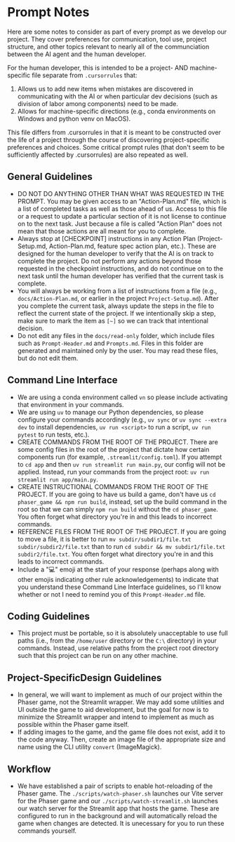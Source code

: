 # Prompt Notes

Here are some notes to consider as part of every prompt as we develop our project. They cover preferences for communication, tool use, project structure, and other topics relevant to nearly all of the communciation between the AI agent and the human developer.

For the human developer, this is intended to be a project- AND machine-specific file separate from `.cursorrules` that:

1. Allows us to add new items when mistakes are discovered in communicating with the AI or when particular dev decisions (such as division of labor among components) need to be made.
2. Allows for machine-specific directions (e.g., conda environments on Windows and python venv on MacOS).

This file differs from .cursorrules in that it is meant to be constructed over the life of a project through the course of discovering project-specific preferences and choices. Some critical prompt rules (that don't seem to be sufficiently affected by .cursorrules) are also repeated as well.

## General Guidelines
- DO NOT DO ANYTHING OTHER THAN WHAT WAS REQUESTED IN THE PROMPT. You may be given access to an "Action-Plan.md" file, which is a list of completed tasks as well as those ahead of us. Access to this file or a request to update a particular section of it is not license to continue on to the next task. Just because a file is called "Action Plan" does not mean that those actions are all meant for you to complete.
- Always stop at [CHECKPOINT] instructions in any Action Plan (Project-Setup.md, Action-Plan.md, feature spec action plan, etc.). These are designed for the human developer to verify that the AI is on track to complete the project. Do not perform any actions beyond those requested in the checkpoint instructions, and do not continue on to the next task until the human developer has verified that the current task is complete.
- You will always be working from a list of instructions from a file (e.g., `docs/Action-Plan.md`, or earlier in the project `Project-Setup.md`). After you complete the current task, always update the steps in the file to reflect the current state of the project. If we intentionally skip a step, make sure to mark the item as `[~]` so we can track that intentional decision.
- Do not edit any files in the `docs/read-only` folder, which include files such as `Prompt-Header.md` and `Prompts.md`. Files in this folder are generated and maintained only by the user. You may read these files, but do not edit them.

## Command Line Interface
- We are using a conda environment called `vn` so please include activating that environment in your commands.
- We are using `uv` to manage our Python dependencies, so please configure your commands accordingly (e.g., `uv sync` or `uv sync --extra dev` to install dependencies, `uv run <script>` to run a script, `uv run pytest` to run tests, etc.).
- CREATE COMMANDS FROM THE ROOT OF THE PROJECT. There are some config files in the root of the project that dictate how certain components run (for example, `.streamlit/config.toml`). If you attempt to `cd app` and then `uv run streamlit run main.py`, our config will not be applied. Instead, run your commands from the project root: `uv run streamlit run app/main.py`.
- CREATE INSTRUCTIONAL COMMANDS FROM THE ROOT OF THE PROJECT. If you are going to have us build a game, don't have us `cd phaser_game && npm run build`, instead, set up the build command in the root so that we can simply `npm run build` without the `cd phaser_game`. You often forget what directory you're in and this leads to incorrect commands.
- REFERENCE FILES FROM THE ROOT OF THE PROJECT. If you are going to move a file, it is better to run `mv subdir/subdir1/file.txt subdir/subdir2/file.txt` than to run `cd subdir && mv subdir1/file.txt subdir2/file.txt`. You often forget what directory you're in and this leads to incorrect commands.
- Include a "💻" emoji at the start of your response (perhaps along with other emojis indicating other rule acknowledgements) to indicate that you understand these Command Line Interface guidelines, so I'll know whether or not I need to remind you of this `Prompt-Header.md` file.

## Coding Guidelines
- This project must be portable, so it is absolutely unacceptable to use full paths (i.e., from the `/home/user` directory or the `C:\` directory) in your commands.  Instead, use relative paths from the project root directory such that this project can be run on any other machine.

## Project-SpecificDesign Guidelines
- In general, we will want to implement as much of our project within the Phaser game, not the Streamlit wrapper.  We may add some utilities and UI outside the game to aid development, but the goal for now is to minimize the Streamlit wrapper and intend to implement as much as possible within the Phaser game itself.
- If adding images to the game, and the game file does not exist, add it to the code anyway. Then, create an image file of the appropriate size and name using the CLI utility `convert` (ImageMagick).

## Workflow
- We have established a pair of scripts to enable hot-reloading of the Phaser game.  The `./scripts/watch-phaser.sh` launches our Vite server for the Phaser game and our `./scripts/watch-streamlit.sh` launches our watch server for the Streamlit app that hosts the game. These are configured to run in the background and will automatically reload the game when changes are detected. It is unecessary for you to run these commands yourself.